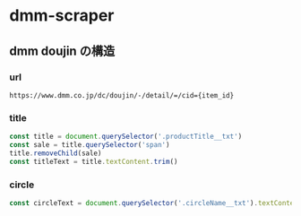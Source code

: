 # dmm-scraper

## dmm doujin の構造

### url

`https://www.dmm.co.jp/dc/doujin/-/detail/=/cid={item_id}`

### title

```js
const title = document.querySelector('.productTitle__txt')
const sale = title.querySelector('span')
title.removeChild(sale)
const titleText = title.textContent.trim()
```

### circle

```js
const circleText = document.querySelector('.circleName__txt').textContent
```

